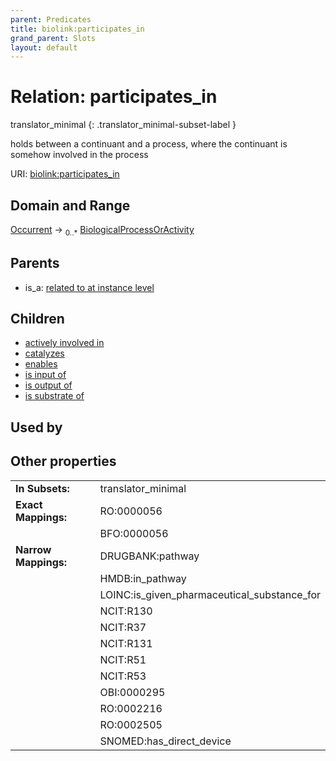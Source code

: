 ```yaml
---
parent: Predicates
title: biolink:participates_in
grand_parent: Slots
layout: default
---
```


# Relation: participates_in

translator_minimal
{: .translator_minimal-subset-label }


holds between a continuant and a process, where the continuant is somehow involved in the process

URI: [biolink:participates_in](https://w3id.org/biolink/participates_in)

## Domain and Range

[Occurrent](Occurrent.md) ->  <sub>0..\*</sub> [BiologicalProcessOrActivity](BiologicalProcessOrActivity.md)

## Parents

 *  is_a: [related to at instance level](related_to_at_instance_level.md)

## Children

 *  [actively involved in](actively_involved_in.md)
 *  [catalyzes](catalyzes.md)
 *  [enables](enables.md)
 *  [is input of](is_input_of.md)
 *  [is output of](is_output_of.md)
 *  [is substrate of](is_substrate_of.md)

## Used by


## Other properties

|  |  |  |
| --- | --- | --- |
| **In Subsets:** | | translator_minimal |
| **Exact Mappings:** | | RO:0000056 |
|  | | BFO:0000056 |
| **Narrow Mappings:** | | DRUGBANK:pathway |
|  | | HMDB:in_pathway |
|  | | LOINC:is_given_pharmaceutical_substance_for |
|  | | NCIT:R130 |
|  | | NCIT:R37 |
|  | | NCIT:R131 |
|  | | NCIT:R51 |
|  | | NCIT:R53 |
|  | | OBI:0000295 |
|  | | RO:0002216 |
|  | | RO:0002505 |
|  | | SNOMED:has_direct_device |


